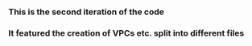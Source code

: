 ### This is the second iteration of the code
### It featured the creation of VPCs etc. split into different files